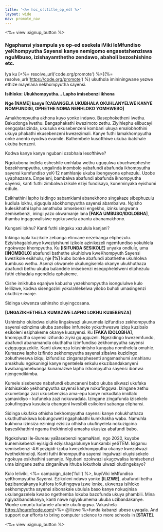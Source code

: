 ```yaml
---
title: '<%= hoc_s(:title_op_ed) %>'
layout: wide
nav: promote_nav
---
```

<%= view :signup_button %>

### Ngaphansi yisampula ye op-ed esekela iViki leMfundiso yeKhompyutha Sayensi kanye nemigomo engasetshenziswa nguMbuso, izishayamthetho zendawo, abaholi bezoshishino etc.

  


Iya ku [<%= resolve_url('code.org/promote') %>](%= resolve_url('https://code.org/promote') %) ukuthola imininingwane yezwe ethize mayelana nekhompyutha sayensi.

**Isihloko: Ukukhompyutha... Lapho imisebenzi ikhona**

**Nge [NAME] kanye [CABANGELA UKUBHALA OKUHLANYELWE KANYE NOMFUNDISI, OPHETHE NOMA NENHLOKO YOMHWEBO]**

Amakhompyutha akhona kuyo yonke indawo. Basephoketheni lwethu. Bakudonga lwethu. Bangaphakathi kwezimoto zethu. Ziyihlephu elibucayi sengqalasizinda, ukusuka ekusebenzeni kombani ukuya emalobhothini ukuya phakathi ekusebenzeni kwezezimali. Kanye futhi lamakhompyutha onke anento eyodwa evamile. Bathembele kusofthiwe ukuba ibatshale ukuba benzeni.

Kodwa kanye kanye ngubani ozobhala lesofthiwe?

Ngokubona indlela esheshile umhlaba wethu uguqulwa ubuchwepheshe bezekhompyutha, ungalinda inombolo yabafundi abafunda ikhompyutha sayensi kumfundiso yeK-12 namhlanje ukuba ibengeyona ephezulu. Uzobe uyaphazama. Empeleni, bambalwa abafundi abafunda ikhompyutha sayensi, kanti futhi zimbalwa izikole eziyi fundisayo, kuneminyaka eyishumi edlule.

Esikhathini lapho isidingo sabamklami abanekhono singakaze sibephuzulu kudlula lokhu, siguqula abokhompyutha sayensi abambalwa. Ngisho kulesikhathi lapho amathuba omsebenzi engekho, izinkulungwana zemisebenzi, iningi yazo okwamanje lana **[FAKA UMBUSO/IDOLOBHA]**, ihamba ingagcwalisiwe ngokuswela abantu abanamakhono.

Kungani lokhu? Kanti futhi singaku xazulula kanjani?

Inkinga iqala kuzikole zebanga elincane nezebanga eliphezulu. Eziyishagalolunye kweziyishumi izikole azinikezeli ngemfundiso yokuhlela ngokweze khompyutha. Ku **[ISIFUNDA SESIKOLE]** unyaka ondlule, uma **[INOMBOLO]** abafundi bathethe ukuhlolwa kweKhompyuth Sayensi kwezikole esikhulu, nje **[%]** kubo bonke abafundi abathethe ukuhlolwa kumbuso wethu. Asenzi okwanele ukulungiselela okanye ukukhuthaza abafundi bethu ukuba balandele imisebenzi eseqophelelweni eliphezulu futhi ebhadala ngendlela ephakeme.

Cishe imikhuba eqanjwe kabusha yezekhompyutha isongululwe kulo lelilizwe, kodwa sisengozini yokulahlekelwa yilobo buholi umasingenzi okuthize manje.

Sidinga ukwenza ushinsho oluyingcosana.

**[UNGAZIKHETHELA KUMAZWE LAPHO LOKHU KUSEBENZA]**

Ushintsho olulodwa oluhle lingakwazi ukuvumela izifundiso zekhompyutha sayensi ezinzima ukuba zanelise imfuneko yokuthweswa iziqu kuzibalo esikoleni esiphakeme okanye kusayensi. Ku **[FAKA IDOLOBHA]**, khompyutha sayensi izifundo ziyisi gqugquzeli. Ngezidingo kwezemfundo, abafundi abanamandla okuthatha izimfundiso zekhompyutha sayensi ezigqugquzekile. Kanti ukwenza lolushintsho kungaba nomthelela omuhle. Kumazwe lapho izifindo zekhompyutha sayensi zibalwa kuzidingo zokuthweswa iziqu, izifundiso zingamaphesenti angamashumi amahlanu amakhulu ngokuningi kanye ngentelela enkulu ekuzibandakanyeni kwabangamelwanga kunamazwe lapho ikhompyutha sayensi ibonwa njengendikimba.

Kumele sisebenze nabafundi ebuncaneni babo ukuba sikwazi ukufaka intshisakalo yekhompyutha sayensi kanye nokufingqwa. Izingane zethu akumelanga zazi ukusebenzisa ama-epu kanye nokudlala imidlalo yamavidiyo - kufuneka zazi nokuwadala. Izingane zingafunda izisekelo zokufingqwa kusukela ebangeni lwesibili esikoleni sabanga eliphansi.

Sidinga ukufaka othisha bekhompyutha sayensi kanye nokukhuthaza ukuthuthukiswa kobungcweti ngaphakathi kumkhakha wabo. Namuhla kukhona izinsiza eziningi ezisiza othisha ukufinyelela nokuzigcina basesikhathini ngama thekhinoloji amasha ukusiza abafundi babo.

Ngokolwazi le-Bureau yaBasebenzi ngamaNani, ngo 2020, kuyobe kunemisebenzi eyisigidi eziyishagalolunye kunkambi yeSTEM. Isigamu semisebenzi-4.6 yezigidi-izoba kwezekhompyutha okanye kwezolwazi lwethekhinoloji. Kanti futhi ikhompyutha sayensi ingulwazi oluyisisekelo ngokuya esikhathini samanje. Ngubani ozokwazi ukugcwalisa lemisebenzi uma izingane zethu zinganikwa ithuba lokuthola ulwazi oludingekayo?

Kulo leliviki, <%= campaign_date('full') %>, kuyiViki leMfundiso yeKhompyutha Sayensi. Ezikoleni ndawo yonke **[ILIZWE]**, abafundi bethu bazibandakanya kuHora loKufingqwa izwe lonke, ukwenza isihloko sekhompyutha sayensi sibonakale ubulula baso kanye nokuqinisa ukulangazelela kwabo ngethemba lokuba bazofunda ukuya phambili. Mina ngiyazibandakanya, kanti nawe ngiyakumema ukuba uzibandakanye. Wonke umuntu kufanele afunde ukufingqwa. Vakashela https://hourofcode.com/<%= @ilizwe %>funda kabanzi ubese uyaqala. And support our efforts to bring computer science to more schools in **[STATE]**.

<%= view :signup_button %>